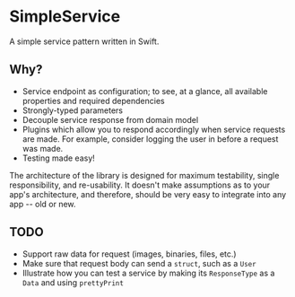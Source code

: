 # SimpleService

A simple service pattern written in Swift.

## Why?

- Service endpoint as configuration; to see, at a glance, all available properties and required dependencies
- Strongly-typed parameters
- Decouple service response from domain model
- Plugins which allow you to respond accordingly when service requests are made. For example, consider logging the user in before a request was made.
- Testing made easy!

The architecture of the library is designed for maximum testability, single responsibility, and re-usability. It doesn't make assumptions as to your app's architecture, and therefore, should be very easy to integrate into any app -- old or new.

## TODO

- Support raw data for request (images, binaries, files, etc.)
- Make sure that request body can send a `struct`, such as a `User`
- Illustrate how you can test a service by making its `ResponseType` as a `Data` and using `prettyPrint`
